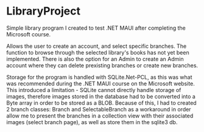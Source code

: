 # LibraryProject
Simple library program I created to test .NET MAUI after completing the Microsoft course.

Allows the user to create an account, and select specific branches. The function to browse through the selected library's books has not yet been implemented.
There is also the option for an Admin to create an Admin account where they can delete prexisting branches or create new branches.

Storage for the program is handled with SQLite.Net-PCL, as this was what was recommended during the .NET MAUI course on the Microsoft website.
This introduced a limitation - SQLite cannot directly handle storage of images, therefore images stored in the database had to be converted into a Byte array in order to be stored as a BLOB.
Because of this, I had to created 2 branch classes: Branch and SelectableBranch as a workaround in order allow me to present the branches in a collection view with their associated images (select branch page), as well as store them in the sqlite3 db.
